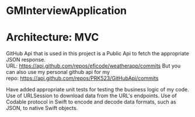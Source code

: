 # GMInterviewApplication

# Architecture: MVC
GitHub Api that is used in this project is a Public Api to fetch the appropriate JSON response.
URL: https://api.github.com/repos/eficode/weatherapp/commits
But you can also use my personal github api for my repo: https://api.github.com/repos/PRK523/GitHubApi/commits

Have added appropriate unit tests for testing the business logic of my code.
Use of URLSession to download data from the URL's endpoints. 
Use of Codable protocol in Swift to encode and decode data formats, such as JSON, to native Swift objects.
